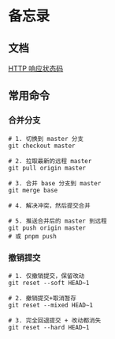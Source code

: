 # 备忘录

## 文档

[HTTP 响应状态码](https://developer.mozilla.org/zh-CN/docs/Web/HTTP/Reference/Status)

## 常用命令

### 合并分支

``` shell
# 1. 切换到 master 分支
git checkout master

# 2. 拉取最新的远程 master
git pull origin master

# 3. 合并 base 分支到 master
git merge base

# 4. 解决冲突，然后提交合并

# 5. 推送合并后的 master 到远程
git push origin master
# 或 pnpm push
```

### 撤销提交

``` shell
# 1. 仅撤销提交，保留改动
git reset --soft HEAD~1

# 2. 撤销提交+取消暂存 
git reset --mixed HEAD~1

# 3. 完全回退提交 + 改动都消失
git reset --hard HEAD~1
```
